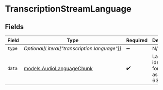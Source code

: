 # TranscriptionStreamLanguage


## Fields

| Field                                                        | Type                                                         | Required                                                     | Description                                                  |
| ------------------------------------------------------------ | ------------------------------------------------------------ | ------------------------------------------------------------ | ------------------------------------------------------------ |
| `type`                                                       | *Optional[Literal["transcription.language"]]*                | :heavy_minus_sign:                                           | N/A                                                          |
| `data`                                                       | [models.AudioLanguageChunk](../models/audiolanguagechunk.md) | :heavy_check_mark:                                           | Language identifier, formatted as an ISO 639-1 tag.          |